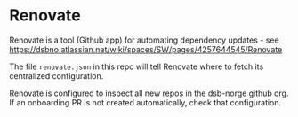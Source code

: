 # Renovate

Renovate is a tool (Github app) for automating dependency updates - see
https://dsbno.atlassian.net/wiki/spaces/SW/pages/4257644545/Renovate

The file `renovate.json` in this repo will tell Renovate where to fetch its centralized configuration.

Renovate is configured to inspect all new repos in the dsb-norge github org. If an onboarding PR is not created automatically,
check that configuration.
